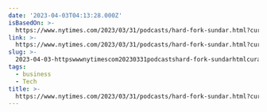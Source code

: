 ```yaml
---
date: '2023-04-03T04:13:28.000Z'
isBasedOn: >-
  https://www.nytimes.com/2023/03/31/podcasts/hard-fork-sundar.html?curator=MediaREDEF
link: >-
  https://www.nytimes.com/2023/03/31/podcasts/hard-fork-sundar.html?curator=MediaREDEF
slug: >-
  2023-04-03-httpswwwnytimescom20230331podcastshard-fork-sundarhtmlcuratormediaredef
tags:
  - business
  - Tech
title: >-
  https://www.nytimes.com/2023/03/31/podcasts/hard-fork-sundar.html?curator=MediaREDEF
---
```


